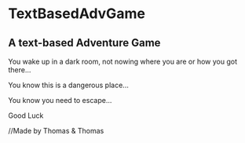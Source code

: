 # TextBasedAdvGame
A text-based Adventure Game
---------------------------
You wake up in a dark room, not nowing where you are or how you got there...

You know this is a dangerous place...

You know you need to escape...


Good Luck

//Made by Thomas & Thomas
